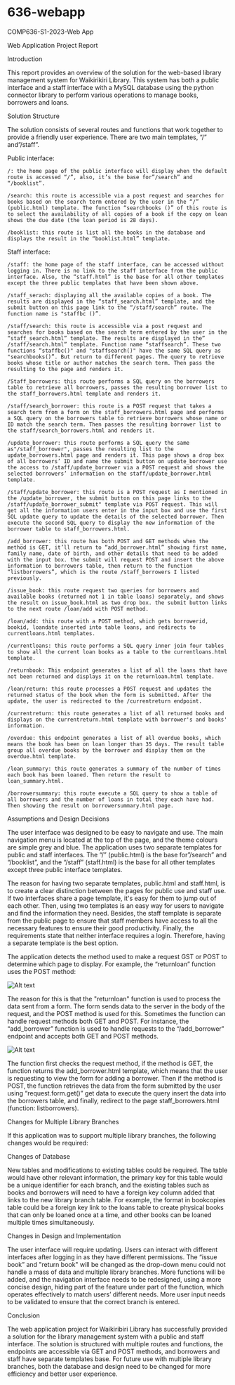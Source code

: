# 636-webapp
COMP636-S1-2023-Web App

Web Application Project Report


Introduction

This report provides an overview of the solution for the web-based library management system for Waikirikiri Library. This system has both a public interface and a staff interface with a MySQL database using the python connector library to perform various operations to manage books, borrowers and loans.

Solution Structure

The solution consists of several routes and functions that work together to provide a friendly user experience.
There are two main templates, “/” and”/staff”.

Public interface:

	/: the home page of the public interface will display when the default route is accessed “/”, also, it’s the base for”/search” and “/booklist”.

	/search: this route is accessible via a post request and searches for books based on the search term entered by the user in the “/” (public.html) template. The function “searchbooks ()” of this route is to select the availability of all copies of a book if the copy on loan shows the due date (the loan period is 28 days).

	/booklist: this route is list all the books in the database and displays the result in the “booklist.html” template.

Staff interface:

	/staff: the home page of the staff interface, can be accessed without logging in. There is no link to the staff interface from the public interface. Also, the “staff.html” is the base for all other templates except the three public templates that have been shown above.

	/staff_serach: displaying all the available copies of a book. The results are displayed in the “staff_search.html” template, and the submit button on this page link to the “/staff/search” route. The function name is "staffbc ()”.

	/staff/search: this route is accessible via a post request and searches for books based on the search term entered by the user in the “staff_search.html” template. The results are displayed in the” /staff/search.html” template. Function name “staffsearch”. These two functions “staffbc()" and "staffsearch()" have the same SQL query as "searchbooks()”. But return to different pages. The query to retrieve books whose title or author matches the search term. Then pass the resulting to the page and renders it. 

	/Staff_borrowers: this route performs a SQL query on the borrowers table to retrieve all borrowers, passes the resulting borrower list to the staff_borrowers.html template and renders it.

	/staff/search_borrower: this route is a POST request that takes a search term from a form on the staff_borrowers.html page and performs a SQL query on the borrowers table to retrieve borrowers whose name or ID match the search term. Then passes the resulting borrower list to the staff/search_borrowers.html and renders it.

	/update_borrower: this route performs a SQL query the same as"/staff_borrower", passes the resulting list to the update_borrowers.html page and renders it. This page shows a drop box of all borrowers’ ID and name the submit button on update_borrower use the access to /staff/update_borrower via a POST request and shows the selected borrowers’ information on the staff/update_borrower.html template.

	/staff/update_borrower: this route is a POST request as I mentioned in the /update_borrower, the submit button on this page links to the /staff/update_borrower_submit" template via POST request. This will get all the information users enter in the input box and use the first SQL update query to update the details of the selected borrower. Then execute the second SQL query to display the new information of the borrower table to staff_borrowers.html.

	/add_borrower: this route has both POST and GET methods when the method is GET, it’ll return to “add_borrower.html” showing first name, family name, date of birth, and other details that need to be added with the input box. the submit will request POST and insert the above information to borrowers table, then return to the function “listborrowers”, which is the route /staff_borrowers I listed previously.

	/issue_book: this route request two queries for borrowers and available books (returned not 1 in table loans) separately, and shows the result on issue_book.html as two drop box. the submit button links to the next route /loan/add with POST method.

	/loan/add: this route with a POST method, which gets borrowerid, bookid, loandate inserted into table loans, and redirects to currentloans.html templates.

	/currentloans: this route performs a SQL query inner join four tables to show all the current loan books as a table to the currentloans.html template.

	/returnbook: This endpoint generates a list of all the loans that have not been returned and displays it on the returnloan.html template.

	/loan/return: this route processes a POST request and updates the returned status of the book when the form is submitted. After the update, the user is redirected to the /currentreturn endpoint.

	/currentreturn: this route generates a list of all returned books and displays on the currentreturn.html template with borrower's and books' information.

	/overdue: this endpoint generates a list of all overdue books, which means the book has been on loan longer than 35 days. The result table group all overdue books by the borrower and display them on the overdue.html template.

	/loan_summary: this route generates a summary of the number of times each book has been loaned. Then return the result to loan_summary.html.

	/borrowersummary: this route execute a SQL query to show a table of all borrowers and the number of loans in total they each have had. Then showing the result on borrowersummary.html page.

Assumptions and Design Decisions

The user interface was designed to be easy to navigate and use. The main navigation menu is located at the top of the page, and the theme colours are simple grey and blue. The application uses two separate templates for public and staff interfaces. The “/” (public.html) is the base for”/search” and “/booklist”, and the “/staff” (staff.html) is the base for all other templates except three public interface templates.

The reason for having two separate templates, public.html and staff.html, is to create a clear distinction between the pages for public use and staff use. If two interfaces share a page template, it's easy for them to jump out of each other. Then, using two templates is an easy way for users to navigate and find the information they need. Besides, the staff template is separate from the public page to ensure that staff members have access to all the necessary features to ensure their good productivity. Finally, the requirements state that neither interface requires a login. Therefore, having a separate template is the best option.

The application detects the method used to make a request GST or POST to determine which page to display.
For example, the “returnloan” function uses the POST method:

 ![Alt text](../../../Desktop/1.png)
 
The reason for this is that the "returnloan" function is used to process the data sent from a form. The form sends data to the server in the body of the request, and the POST method is used for this.
Sometimes the function can handle request methods both GET and POST.
For instance, the “add_borrower” function is used to handle requests to the “/add_borrower" endpoint and accepts both GET and POST methods. 

 ![Alt text](../../../Desktop/2.png)

The function first checks the request method, if the method is GET, the function returns the add_borrower.html template, which means that the user is requesting to view the form for adding a borrower. Then if the method is POST, the function retrieves the data from the form submitted by the user using “request.form.get()” get data to execute the query insert the data into the borrowers table, and finally, redirect to the page staff_borrowers.html (function: listborrowers). 

Changes for Multiple Library Branches

If this application was to support multiple library branches, the following changes would be required:

Changes of Database

New tables and modifications to existing tables could be required. The table would have other relevant information, the primary key for this table would be a unique identifier for each branch, and the existing tables such as books and borrowers will need to have a foreign key column added that links to the new library branch table. For example, the format in bookcopies table could be a foreign key link to the loans table to create physical books that can only be loaned once at a time, and other books can be loaned multiple times simultaneously. 

Changes in Design and Implementation

The user interface will require updating. Users can interact with different interfaces after logging in as they have different permissions. The “issue book” and "return book" will be changed as the drop-down menu could not handle a mass of data and multiple library branches. More functions will be added, and the navigation interface needs to be redesigned, using a more concise design, hiding part of the feature under part of the function, which operates effectively to match users’ different needs. More user input needs to be validated to ensure that the correct branch is entered.

Conclusion

The web application project for Waikiribiri Library has successfully provided a solution for the library management system with a public and staff interface. The solution is structured with multiple routes and functions, the endpoints are accessible via GET and POST methods, and borrowers and staff have separate templates base. For future use with multiple library branches, both the database and design need to be changed for more efficiency and better user experience.
